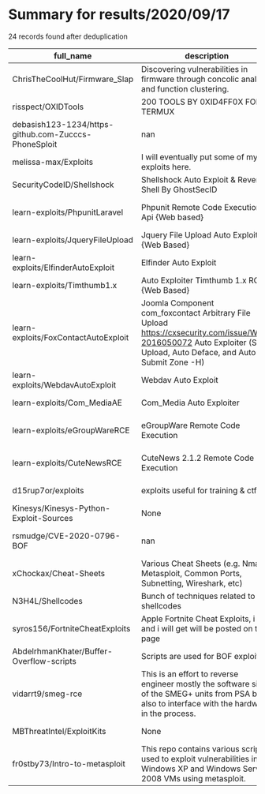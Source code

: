 
# Summary for results/2020/09/17
    
24 records found after deduplication

| full_name | description | html_url | matched_list | matched_count | pushed_at | size | stargazers_count | language | forks_count | vul_ids |
|------------------------------------------------------|------------------------------------------------------------------------------------------------------------------------------------------------------------------------|-------------------------------------------------------------------------|---------------------------------------------|-----------------|---------------------------|--------|--------------------|------------|---------------|-------------------|
| ChrisTheCoolHut/Firmware_Slap | Discovering vulnerabilities in firmware through concolic analysis and function clustering. | https://github.com/ChrisTheCoolHut/Firmware_Slap | ['exploit'] | 1 | 2020-09-17 19:07:12+00:00 | 5085 | 425 | Python | 74 | [] |
| risspect/OXIDTools | 200 TOOLS BY 0XID4FF0X FOR TERMUX | https://github.com/risspect/OXIDTools | ['exploit'] | 1 | 2020-09-17 11:27:59+00:00 | 129 | 172 | Python | 39 | [] |
| debasish123-1234/https-github.com-Zucccs-PhoneSploit | nan | https://github.com/debasish123-1234/https-github.com-Zucccs-PhoneSploit | ['sploit'] | 1 | 2020-09-17 17:28:08+00:00 | 0 | 0 | nan | 0 | [] |
| melissa-max/Exploits | I will eventually put some of my exploits here. | https://github.com/melissa-max/Exploits | ['exploit'] | 1 | 2020-09-17 16:49:17+00:00 | 4 | 0 | Python | 0 | [] |
| SecurityCodeID/Shellshock | Shellshock Auto Exploit & Reverse Shell By GhostSecID | https://github.com/SecurityCodeID/Shellshock | ['exploit'] | 1 | 2020-09-17 12:29:50+00:00 | 1 | 0 | PHP | 0 | [] |
| learn-exploits/PhpunitLaravel | Phpunit Remote Code Execution Api {Web based} | https://github.com/learn-exploits/PhpunitLaravel | ['remote code execution'] | 1 | 2020-09-17 11:32:35+00:00 | 2 | 1 | PHP | 0 | [] |
| learn-exploits/JqueryFileUpload | Jquery File Upload Auto Exploiter {Web Based} | https://github.com/learn-exploits/JqueryFileUpload | ['exploit'] | 1 | 2020-09-17 11:26:00+00:00 | 2 | 1 | PHP | 0 | [] |
| learn-exploits/ElfinderAutoExploit | Elfinder Auto Exploit | https://github.com/learn-exploits/ElfinderAutoExploit | ['exploit'] | 1 | 2020-09-17 11:22:33+00:00 | 4 | 1 | PHP | 0 | [] |
| learn-exploits/Timthumb1.x | Auto Exploiter Timthumb 1.x RCE {Web Based} | https://github.com/learn-exploits/Timthumb1.x | ['exploit', 'rce'] | 2 | 2020-09-17 11:19:01+00:00 | 1 | 1 | PHP | 1 | [] |
| learn-exploits/FoxContactAutoExploit | Joomla Component com_foxcontact Arbitrary File Upload https://cxsecurity.com/issue/WLB-2016050072 Auto Exploiter (Shell Upload, Auto Deface, and Auto Submit Zone -H) | https://github.com/learn-exploits/FoxContactAutoExploit | ['exploit'] | 1 | 2020-09-17 11:16:28+00:00 | 5 | 1 | PHP | 0 | [] |
| learn-exploits/WebdavAutoExploit | Webdav Auto Exploit | https://github.com/learn-exploits/WebdavAutoExploit | ['exploit'] | 1 | 2020-09-17 18:49:58+00:00 | 3 | 3 | Python | 1 | [] |
| learn-exploits/Com_MediaAE | Com_Media Auto Exploiter | https://github.com/learn-exploits/Com_MediaAE | ['exploit'] | 1 | 2020-09-17 11:12:40+00:00 | 2 | 1 | PHP | 0 | [] |
| learn-exploits/eGroupWareRCE | eGroupWare Remote Code Execution | https://github.com/learn-exploits/eGroupWareRCE | ['rce', 'remote code execution'] | 2 | 2020-09-17 11:07:11+00:00 | 2 | 1 | Python | 0 | [] |
| learn-exploits/CuteNewsRCE | CuteNews 2.1.2 Remote Code Execution | https://github.com/learn-exploits/CuteNewsRCE | ['rce', 'remote code execution'] | 2 | 2020-09-17 13:55:07+00:00 | 3 | 1 | Python | 0 | [] |
| d15rup7or/exploits | exploits useful for training & ctf's | https://github.com/d15rup7or/exploits | ['exploit'] | 1 | 2020-09-17 10:26:08+00:00 | 213 | 0 | C++ | 0 | [] |
| Kinesys/Kinesys-Python-Exploit-Sources | None | https://github.com/Kinesys/Kinesys-Python-Exploit-Sources | ['exploit'] | 1 | 2020-09-17 04:42:48+00:00 | 1 | 6 | Python | 0 | [] |
| rsmudge/CVE-2020-0796-BOF | nan | https://github.com/rsmudge/CVE-2020-0796-BOF | ['cve-2'] | 1 | 2020-09-17 01:55:48+00:00 | 20 | 56 | C | 16 | ['CVE-2020-0796'] |
| xChockax/Cheat-Sheets | Various Cheat Sheets (e.g. Nmap, Metasploit, Common Ports, Subnetting, Wireshark, etc) | https://github.com/xChockax/Cheat-Sheets | ['metasploit module OR payload'] | 1 | 2020-09-17 00:31:20+00:00 | 3483 | 27 | | 9 | [] |
| N3H4L/Shellcodes | Bunch of techniques related to shellcodes | https://github.com/N3H4L/Shellcodes | ['shellcode'] | 1 | 2020-09-17 12:45:35+00:00 | 3 | 0 | C | 0 | [] |
| syros156/FortniteCheatExploits | Apple Fortnite Cheat Exploits, i got and i will get will be posted on this page | https://github.com/syros156/FortniteCheatExploits | ['exploit'] | 1 | 2020-09-17 21:38:51+00:00 | 4 | 1 | | 1 | [] |
| AbdelrhmanKhater/Buffer-Overflow-scripts | Scripts are used for BOF exploit | https://github.com/AbdelrhmanKhater/Buffer-Overflow-scripts | ['exploit'] | 1 | 2020-09-17 05:34:49+00:00 | 937 | 0 | Python | 0 | [] |
| vidarrt9/smeg-rce | This is an effort to reverse engineer mostly the software side of the SMEG+ units from PSA but also to interface with the hardware in the process. | https://github.com/vidarrt9/smeg-rce | ['rce'] | 1 | 2020-09-17 21:43:33+00:00 | 39 | 3 | | 0 | [] |
| MBThreatIntel/ExploitKits | None | https://github.com/MBThreatIntel/ExploitKits | ['exploit'] | 1 | 2020-09-17 19:13:36+00:00 | 2 | 6 | | 2 | [] |
| fr0stby73/Intro-to-metasploit | This repo contains various scripts used to exploit vulnerabilities in Windows XP and Windows Server 2008 VMs using metasploit. | https://github.com/fr0stby73/Intro-to-metasploit | ['exploit', 'metasploit module OR payload'] | 2 | 2020-09-17 21:07:47+00:00 | 9 | 0 | Shell | 0 | [] |
